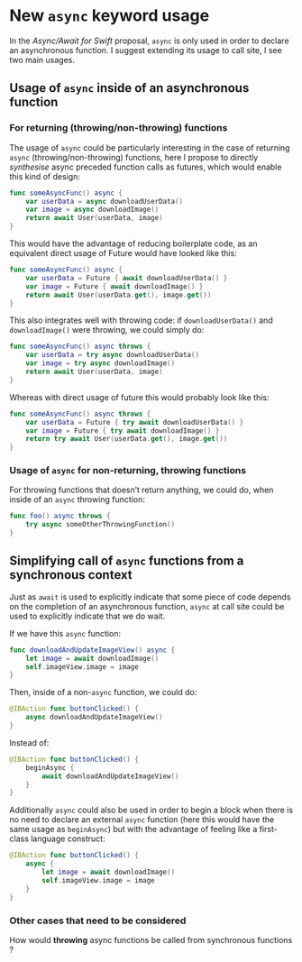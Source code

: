 #  New `async` keyword usage
In the *Async/Await for Swift* proposal, `async` is only used in order to declare an asynchronous function.
I suggest extending its usage to call site, I see two main usages.


## Usage of `async` inside of an asynchronous function 

### For returning (throwing/non-throwing) functions
The usage of `async` could be particularly interesting in the case of returning `async` (throwing/non-throwing) functions, here I propose to directly *synthesise* async preceded function calls as futures, which would enable this kind of design:
```swift
func someAsyncFunc() async {
	var userData = async downloadUserData()
	var image = async downloadImage()
	return await User(userData, image)
}
```

This would have the advantage of reducing boilerplate code, as an equivalent direct usage of Future would have looked like this:
```swift
func someAsyncFunc() async {
	var userData = Future { await downloadUserData() }
	var image = Future { await downloadImage() }
	return await User(userData.get(), image.get())
}
```

This also integrates well with throwing code: if `downloadUserData()` and `downloadImage()` were throwing, we could simply do:
```swift
func someAsyncFunc() async throws {
	var userData = try async downloadUserData()
	var image = try async downloadImage()
	return await User(userData, image)
}
```

Whereas with direct usage of future this would probably look like this:
```swift
func someAsyncFunc() async throws {
	var userData = Future { try await downloadUserData() }
	var image = Future { try await downloadImage() }
	return try await User(userData.get(), image.get())
}
```





### Usage of `async` for non-returning, throwing functions
For throwing functions that doesn’t return anything, we could do, when inside of an `async` throwing function:
```swift
func foo() async throws {
	try async someOtherThrowingFunction()
}
```

## Simplifying call of `async` functions from a synchronous context
Just as `await` is used to explicitly indicate that some piece of code depends on the completion of an asynchronous function, `async` at call site could be used to explicitly indicate that we do wait.

If we have this `async` function:
```swift
func downloadAndUpdateImageView() async {
	let image = await downloadImage()
	self.imageView.image = image
}
```

Then, inside of a non-`async` function, we could do:
```swift
@IBAction func buttonClicked() {
	async downloadAndUpdateImageView()
}
```

Instead of:
```swift
@IBAction func buttonClicked() {
	beginAsync {
		await downloadAndUpdateImageView()
	}
}
```

Additionally `async` could also be used in order to begin a block when there is no need to declare an external `async` function (here this would have the same usage as `beginAsync`) but with the advantage of feeling like a first-class language construct:
```swift
@IBAction func buttonClicked() {
	async {
		let image = await downloadImage()
		self.imageView.image = image
	}
}
```


### Other cases that need to be considered
How would **throwing** async functions be called from synchronous functions ?




